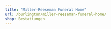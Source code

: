 ```yaml
---
title: "Miller-Reeseman Funeral Home"
url: /burlington/miller-reeseman-funeral-home/
shop: Bestattungen
---
```

